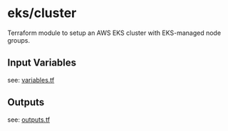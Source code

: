 # eks/cluster 

Terraform module to setup an AWS EKS cluster with EKS-managed node groups.

## Input Variables

see: [variables.tf](variables.tf)

## Outputs

see: [outputs.tf](outputs.tf)
